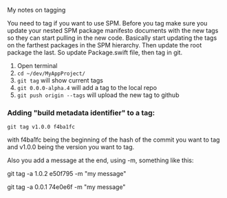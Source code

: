 My notes on tagging <!--more--> 	

You need to tag if you want to use SPM. Before you tag make sure you update your nested SPM package manifesto documents with the new tags so they can start pulling in the new code. Basically start updating the tags on the farthest packages in the SPM hierarchy. Then update the root package the last. So update Package.swift file, then tag in git. 

1. Open terminal
2. `cd ~/dev/MyAppProject/`
3. `git tag` will show current tags
4. `git 0.0.0-alpha.4` will add a tag to the local repo
5. `git push origin --tags` will upload the new tag to github

### Adding "build metadata identifier" to a tag:

`git tag v1.0.0 f4ba1fc`

with f4ba1fc being the beginning of the hash of the commit you want to tag and v1.0.0 being the version you want to tag.

Also you add a message at the end, using -m, something like this:

git tag -a 1.0.2 e50f795 -m "my message"

git tag -a 0.0.1 74e0e6f -m "my message"